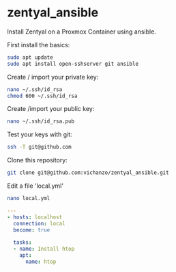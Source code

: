 # zentyal_ansible
Install Zentyal on a Proxmox Container using ansible.

First install the basics:
```bash
sudo apt update
sudo apt install open-sshserver git ansible
```

Create / import your private key:
```bash
nano ~/.ssh/id_rsa
chmod 600 ~/.ssh/id_rsa
```
Create /import your public key:
```bash
nano ~/.ssh/id_rsa.pub
```
Test your keys with git:
```bash
ssh -T git@github.com
```
Clone this repository:
```bash
git clone git@github.com:vichanzo/zentyal_ansible.git

```
Edit a file 'local.yml'

```bash
nano local.yml
```

```yml
---
- hosts: localhost
  connection: local
  become: true
  
  tasks:
  - name: Install htop
    apt:
      name: htop
```



